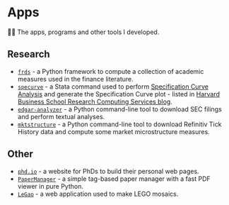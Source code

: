 # Apps

👨‍💻 The apps, programs and other tools I developed.

## Research

- [`frds`](https://github.com/mgao6767/frds) - a Python framework to compute a collection of academic measures used in the finance literature.
- [`specurve`](https://github.com/mgao6767/specurve) - a Stata command used to perform [Specification Curve Analysis](/posts/specification-curve-analysis) and generate the Specification Curve plot - listed in [Harvard Business School Research Computing Services blog](https://hbs-rcs.github.io/post/specification-curve-analysis/).
- [`edgar-analyzer`](https://github.com/mgao6767/edgar-analyzer) - a Python command-line tool to download SEC filings and perform textual analyses.
- [`mktstructure`](https://github.com/mgao6767/mktstructure) - a Python command-line tool to download Refinitiv Tick History data and compute some market microstructure measures.

## Other

- [`phd.io`](https://phds.io) - a website for PhDs to build their personal web pages.
- [`PaperManager`](https://github.com/mgao6767/PaperManager) - a simple tag-based paper manager with a fast PDF viewer in pure Python.
- [`LeGao`](/apps/legao) - a web application used to make LEGO mosaics.
